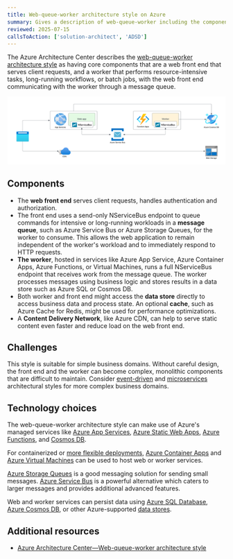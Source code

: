 ```yaml
---
title: Web-queue-worker architecture style on Azure
summary: Gives a description of web-queue-worker including the components, challenges, and technology options for Azure
reviewed: 2025-07-15
callsToAction: ['solution-architect', 'ADSD']
---
```


The Azure Architecture Center describes the [web-queue-worker architecture style](https://learn.microsoft.com/en-us/azure/architecture/guide/architecture-styles/web-queue-worker) as having core components that are a web front end that serves client requests, and a worker that performs resource-intensive tasks, long-running workflows, or batch jobs, with the web front end communicating with the worker through a message queue.

![Overview of Azure web-queue-worker style](azure-web-queue-worker.png)

## Components

* The **web front end** serves client requests, handles authentication and authorization.
* The front end uses a send-only NServiceBus endpoint to queue commands for intensive or long-running workloads in a **message queue**, such as Azure Service Bus or Azure Storage Queues, for the worker to consume. This allows the web application to remain independent of the worker's workload and to immediately respond to HTTP requests.
* **The worker**, hosted in services like Azure App Service, Azure Container Apps, Azure Functions, or Virtual Machines, runs a full NServiceBus endpoint that receives work from the message queue. The worker processes messages using business logic and stores results in a data store such as Azure SQL or Cosmos DB.
* Both worker and front end might access the **data store** directly to access business data and process state. An optional **cache**, such as Azure Cache for Redis, might be used for performance optimizations.
* A **Content Delivery Network**, like Azure CDN, can help to serve static content even faster and reduce load on the web front end.

## Challenges

This style is suitable for simple business domains. Without careful design, the front end and the worker can become complex, monolithic components that are difficult to maintain. Consider [event-driven](event-driven-architecture.md) and [microservices](microservices.md) architectural styles for more complex business domains.

## Technology choices

The web-queue-worker architecture style can make use of Azure's managed services like [Azure App Services](/architecture/azure/compute.md#platform-as-a-service-azure-app-services), [Azure Static Web Apps](https://azure.microsoft.com/en-us/products/app-service/static), [Azure Functions](/architecture/azure/compute.md#platform-as-a-service-azure-app-services), and [Cosmos DB](/architecture/azure/data-stores.md#azure-cosmos-db).

For containerized or [more flexible deployments](https://docs.particular.net/architecture/azure/compute), [Azure Container Apps](https://learn.microsoft.com/en-us/azure/container-apps/) and [Azure Virtual Machines](/architecture/azure/compute.md#infrastructure-as-a-service) can be used to host web or worker services.

[Azure Storage Queues](https://learn.microsoft.com/en-us/azure/storage/queues/) is a good messaging solution for sending small messages. [Azure Service Bus](/architecture/azure/messaging.md#azure-service-bus) is a powerful alternative which caters to larger messages and provides additional advanced features.

Web and worker services can persist data using [Azure SQL Database](/architecture/azure/data-stores.md#azure-sql-database), [Azure Cosmos DB](/architecture/azure/data-stores.md#azure-cosmos-db), or other Azure-supported [data stores](https://docs.particular.net/architecture/azure/data-stores).

## Additional resources

* [Azure Architecture Center—Web-queue-worker architecture style](https://learn.microsoft.com/en-us/azure/architecture/guide/architecture-styles/web-queue-worker)
